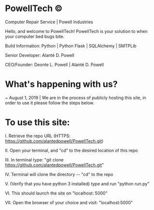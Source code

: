 # PowellTech ©
Computer Repair Service | Powell Industries

Hello, and welcome to PowellTech! PowellTech is your solution to when your computer bed bugs bite.


Build Information: Python | Python Flask | SQLAlchemy | SMTPLib


Senior Developer: Alanté D. Powell


CEO/Founder: Deonte L. Powell | Alanté D. Powell

# What's happening with us?

~ August 1, 2019 | We are in the process of publicly hosting this site, in order to use it please follow the steps below.


# To use this site: 

I. Retrieve the repo URL (HTTPS: https://github.com/alantedpowell/PowellTech.git)


II. Open your terminal, and "cd" to the desired location of this repo


III. In terminal type: "git clone https://github.com/alantedpowell/PowellTech.git"


IV. Terminal will clone the directory -- "cd" to the repo


V. (Verify that you have python 3 installed) type and run "python run.py"


VI. This should launch the site on "localhost: 5000"


VII. Open the browser of your choice and visit: "localhost:5000"
